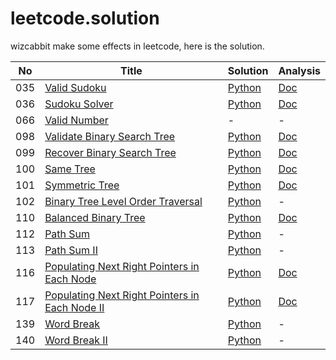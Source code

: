 leetcode.solution
=================

wizcabbit make some effects in leetcode, here is the solution.

|No|Title|Solution|Analysis|
|----|-----|--------|--------|
|035|[Valid Sudoku](https://oj.leetcode.com/problems/valid-sudoku/)|[Python](035.Valid.Sudoku.py)|[Doc](http://blog.cabbit.me/leetcode-35-valid-sudoku)|
|036|[Sudoku Solver](https://oj.leetcode.com/problems/sudoku-solver/)|[Python](036.Sudoku.Solver.py)|[Doc](http://blog.cabbit.me/leetcode-36-sudoku-solver)|
|066|[Valid Number]()| - | - |
|098|[Validate Binary Search Tree](https://oj.leetcode.com/problems/validate-binary-search-tree/)|[Python](098.Validate.Binary.Search.Tree.py)|[Doc](http://blog.cabbit.me/leetcode-98-validate-binary-search-tree)|
|099|[Recover Binary Search Tree](https://oj.leetcode.com/problems/recover-binary-search-tree/)|[Python](099.Recover.Binary.Search.Tree.py)|[Doc](http://blog.cabbit.me/leetcode-99-recover-binary-search-tree)|
|100|[Same Tree](https://oj.leetcode.com/problems/same-tree/)|[Python](100.Same.Tree.py)|[Doc](http://blog.cabbit.me/leetcode-100-same-tree)|
|101|[Symmetric Tree](https://oj.leetcode.com/problems/symmetric-tree/)|[Python](101.Symmetric.Tree.py)|[Doc](http://blog.cabbit.me/leetcode-101-symmetric-tree)|
|102|[Binary Tree Level Order Traversal](https://oj.leetcode.com/problems/binary-tree-level-order-traversal/)|[Python](102.Binary.Tree.Level.Order.Traversal.py)| - |
|110|[Balanced Binary Tree](https://oj.leetcode.com/problems/balanced-binary-tree/)|[Python](110.Balanced.Binary.Tree.py)|[Doc](http://blog.cabbit.me/leetcode-110-balanced-binary-tree/)|
|112|[Path Sum](https://oj.leetcode.com/problems/path-sum/)|[Python](112.Path.Sum.py)| - |
|113|[Path Sum II](https://oj.leetcode.com/problems/path-sum-ii/)|[Python](113.Path.Sum.II.py)| - |
|116|[Populating Next Right Pointers in Each Node](https://oj.leetcode.com/problems/populating-next-right-pointers-in-each-node/)|[Python](116.Populating.Next.Right.Pointers.in.Each.Node.py)|[Doc](http://blog.cabbit.me/leetcode-116-populating-next-right-pointers-in-each-node)|
|117|[Populating Next Right Pointers in Each Node II](https://oj.leetcode.com/problems/populating-next-right-pointers-in-each-node-ii/)|[Python](117.Populating.Next.Right.Pointers.in.Each.Node.II.py)|[Doc](http://blog.cabbit.me/leetcode-117-populating-next-right-pointers-in-each-node-ii)|
|139|[Word Break](https://oj.leetcode.com/problems/word-break/)|[Python](139.Word.Break.I.py)| - |
|140|[Word Break II](https://oj.leetcode.com/problems/word-break-ii/)|[Python](140.Word.Break.II.py)| - |
